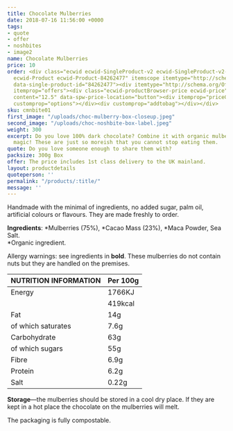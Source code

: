 ```yaml
---
title: Chocolate Mulberries
date: 2018-07-16 11:56:00 +0000
tags:
- quote
- offer
- noshbites
- image2
name: Chocolate Mulberries
price: 10
order: <div class="ecwid ecwid-SingleProduct-v2 ecwid-SingleProduct-v2-bordered ecwid-SingleProduct-v2-centered
  ecwid-Product ecwid-Product-84262477" itemscope itemtype="http://schema.org/Product"
  data-single-product-id="84262477"><div itemtype="http://schema.org/Offer" itemscope
  itemprop="offers"><div class="ecwid-productBrowser-price ecwid-price" itemprop="price"
  content="12.5" data-spw-price-location="button"><div itemprop="priceCurrency" content="GBP"></div></div></div><div
  customprop="options"></div><div customprop="addtobag"></div></div>
sku: cmnbite01
first_image: "/uploads/choc-mulberry-box-closeup.jpeg"
second_image: "/uploads/choc-noshbite-box-label.jpeg"
weight: 300
excerpt: Do you love 100% dark chocolate? Combine it with organic mulberries and you have
  magic! These are just so moreish that you cannot stop eating them.
quote: Do you love someone enough to share them with?
packsize: 300g Box
offer: The price includes 1st class delivery to the UK mainland.
layout: productdetails
quoteperson: ''
permalink: "/products/:title/"
message: ''
---
```


Handmade with the minimal of ingredients, no added sugar, palm oil, artificial colours or flavours. They are made freshly to order.

**Ingredients**: *Mulberries (75%), *Cacao Mass (23%),  *Maca Powder, Sea Salt.  
*Organic ingredient.

Allergy warnings: see ingredients in **bold**. These mulberries do not contain nuts but they are handled on the premises.


| NUTRITION INFORMATION | Per 100g |
| --------------------- | -------- |
| Energy                | 1766KJ   |
|                       | 419kcal  |
| Fat                   | 14g      |
| of which saturates    | 7.6g     |
| Carbohydrate          | 63g      |
| of which sugars       | 55g      |
| Fibre                 | 6.9g     |
| Protein               | 6.2g     |
| Salt                  | 0.22g    |

**Storage**—the mulberries should be stored in a cool dry place. If they are kept in a hot place the chocolate on the mulberries will melt.

The packaging is fully compostable.
